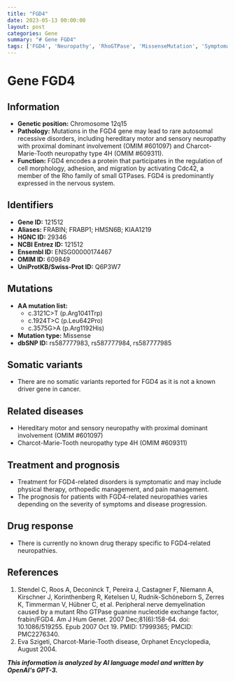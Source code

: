 ```yaml
---
title: "FGD4"
date: 2023-05-13 00:00:00
layout: post
categories: Gene
summary: "# Gene FGD4"
tags: ['FGD4', 'Neuropathy', 'RhoGTPase', 'MissenseMutation', 'SymptomaticTreatment', 'Prognosis', 'CharcotMarieTooth', 'HereditaryNeuropathy']
---
```


# Gene FGD4

## Information
- **Genetic position:** Chromosome 12q15
- **Pathology:** Mutations in the FGD4 gene may lead to rare autosomal recessive disorders, including hereditary motor and sensory neuropathy with proximal dominant involvement (OMIM #601097) and Charcot-Marie-Tooth neuropathy type 4H (OMIM #609311).
- **Function:** FGD4 encodes a protein that participates in the regulation of cell morphology, adhesion, and migration by activating Cdc42, a member of the Rho family of small GTPases. FGD4 is predominantly expressed in the nervous system.

## Identifiers
- **Gene ID:** 121512
- **Aliases:** FRABIN; FRABP1; HMSN6B; KIAA1219
- **HGNC ID:** 29346
- **NCBI Entrez ID:** 121512
- **Ensembl ID:** ENSG00000174467
- **OMIM ID:** 609849
- **UniProtKB/Swiss-Prot ID:** Q6P3W7

## Mutations
- **AA mutation list:**
    - c.3121C>T (p.Arg1041Trp)
    - c.1924T>C (p.Leu642Pro)
    - c.3575G>A (p.Arg1192His)
- **Mutation type:** Missense
- **dbSNP ID:** rs587777983, rs587777984, rs587777985

## Somatic variants
- There are no somatic variants reported for FGD4 as it is not a known driver gene in cancer.

## Related diseases
- Hereditary motor and sensory neuropathy with proximal dominant involvement (OMIM #601097)
- Charcot-Marie-Tooth neuropathy type 4H (OMIM #609311)

## Treatment and prognosis
- Treatment for FGD4-related disorders is symptomatic and may include physical therapy, orthopedic management, and pain management.
- The prognosis for patients with FGD4-related neuropathies varies depending on the severity of symptoms and disease progression.

## Drug response
- There is currently no known drug therapy specific to FGD4-related neuropathies.

## References
1. Stendel C, Roos A, Deconinck T, Pereira J, Castagner F, Niemann A, Kirschner J, Korinthenberg R, Ketelsen U, Rudnik-Schöneborn S, Zerres K, Timmerman V, Hübner C, et al. Peripheral nerve demyelination caused by a mutant Rho GTPase guanine nucleotide exchange factor, frabin/FGD4. Am J Hum Genet. 2007 Dec;81(6):158-64. doi: 10.1086/519255. Epub 2007 Oct 19. PMID: 17999365; PMCID: PMC2276340.
2. Eva Szigeti, Charcot-Marie-Tooth disease, Orphanet Encyclopedia, August 2004.

**_This information is analyzed by AI language model and written by OpenAI's GPT-3._**